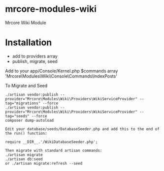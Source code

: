 # mrcore-modules-wiki
Mrcore Wiki Module


# Installation

* add to providers array
* publish, migrate, seed

Add to your app/Console/Kernel.php $commands array
	'Mrcore\Modules\Wiki\Console\Commands\IndexPosts'



To Migrate and Seed

	./artisan vendor:publish --provider="Mrcore\Modules\Wiki\Providers\WikiServiceProvider" --tag="migrations" --force
	./artisan vendor:publish --provider="Mrcore\Modules\Wiki\Providers\WikiServiceProvider" --tag="seeds" --force
	composer dump-autoload

	Edit your database/seeds/DatabaseSeeder.php and add this to the end of the run() function:
	
	require __DIR__.'/WikiDatabaseSeeder.php';

	Then migrate with standard artisan commands:
	./artisan migrate
	./artisan db:seed
	or ./artisan migrate:refresh --seed


